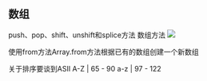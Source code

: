 ## 数组

push、pop、shift、unshift和splice方法
数组方法
![](http://ww1.sinaimg.cn/large/006x4mSygy1gd4bcc54ysj30zk0j40ve.jpg)


使用from方法Array.from方法根据已有的数组创建一个新数组

关于排序要谈到ASII
A-Z  | 65 - 90
a-z  | 97 - 122

